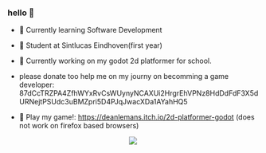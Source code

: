 ### hello 👋

- 🌱 Currently learning Software Development
- 🏫 Student at Sintlucas Eindhoven(first year)
- 🏫 Currently working on my godot 2d platformer for school.

- please donate too help me on my journy on becomming a game developer: 87dCcTRZPA4ZfhWYxRvCsWUynyNCAXUi2HrgrEhVPNz8HdDdFdF3X5dURNejtPSUdc3uBMZpri5D4PJqJwacXDa1AYahHQ5
- 👾 Play my game!: https://deanlemans.itch.io/2d-platformer-godot (does not work on firefox based browsers)

<div id="header" align="center">
  <img src="https://media.giphy.com/media/enj50kao8gMfu/giphy.gif"/>
</div>
